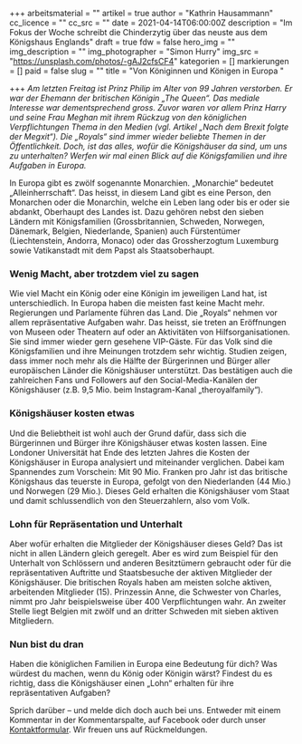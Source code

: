 +++
arbeitsmaterial = ""
artikel = true
author = "Kathrin Hausammann"
cc_licence = ""
cc_src = ""
date = 2021-04-14T06:00:00Z
description = "Im Fokus der Woche schreibt die Chinderzytig über das neuste aus dem Königshaus Englands"
draft = true
fdw = false
hero_img = ""
img_description = ""
img_photographer = "Simon Hurry"
img_src = "https://unsplash.com/photos/-gAJ2cfsCF4"
kategorien = []
markierungen = []
paid = false
slug = ""
title = "Von Königinnen und Königen in Europa "

+++
_Am letzten Freitag ist Prinz Philip im Alter von 99 Jahren verstorben. Er war der Ehemann der britischen Königin „The Queen“. Das mediale Interesse war dementsprechend gross. Zuvor waren vor allem Prinz Harry und seine Frau Meghan mit ihrem Rückzug von den königlichen Verpflichtungen Thema in den Medien (vgl. Artikel „Nach dem Brexit folgte der Megxit“). Die „Royals“ sind immer wieder beliebte Themen in der Öffentlichkeit. Doch, ist das alles, wofür die Königshäuser da sind, um uns zu unterhalten? Werfen wir mal einen Blick auf die Königsfamilien und ihre Aufgaben in Europa._

In Europa gibt es zwölf sogenannte Monarchien. „Monarchie“ bedeutet „Alleinherrschaft“. Das heisst, in diesem Land gibt es eine Person, den Monarchen oder die Monarchin, welche ein Leben lang oder bis er oder sie abdankt, Oberhaupt des Landes ist. Dazu gehören nebst den sieben Ländern mit Königsfamilien (Grossbritannien, Schweden, Norwegen, Dänemark, Belgien, Niederlande, Spanien) auch Fürstentümer (Liechtenstein, Andorra, Monaco) oder das Grossherzogtum Luxemburg sowie Vatikanstadt mit dem Papst als Staatsoberhaupt.

### Wenig Macht, aber trotzdem viel zu sagen

Wie viel Macht ein König oder eine Königin im jeweiligen Land hat, ist unterschiedlich. In Europa haben die meisten fast keine Macht mehr. Regierungen und Parlamente führen das Land. Die „Royals“ nehmen vor allem repräsentative Aufgaben wahr. Das heisst, sie treten an Eröffnungen von Museen oder Theatern auf oder an Aktivitäten von Hilfsorganisationen. Sie sind immer wieder gern gesehene VIP-Gäste. Für das Volk sind die Königsfamilien und ihre Meinungen trotzdem sehr wichtig. Studien zeigen, dass immer noch mehr als die Hälfte der Bürgerinnen und Bürger aller europäischen Länder die Königshäuser unterstützt. Das bestätigen auch die zahlreichen Fans und Followers auf den Social-Media-Kanälen der Königshäuser (z.B. 9,5 Mio. beim Instagram-Kanal „theroyalfamily“).

### Königshäuser kosten etwas

Und die Beliebtheit ist wohl auch der Grund dafür, dass sich die Bürgerinnen und Bürger ihre Königshäuser etwas kosten lassen. Eine Londoner Universität hat Ende des letzten Jahres die Kosten der Königshäuser in Europa analysiert und miteinander verglichen. Dabei kam Spannendes zum Vorschein: Mit 90 Mio. Franken pro Jahr ist das britische Königshaus das teuerste in Europa, gefolgt von den Niederlanden (44 Mio.) und Norwegen (29 Mio.). Dieses Geld erhalten die Königshäuser vom Staat und damit schlussendlich von den Steuerzahlern, also vom Volk.

### Lohn für Repräsentation und Unterhalt

Aber wofür erhalten die Mitglieder der Königshäuser dieses Geld? Das ist nicht in allen Ländern gleich geregelt. Aber es wird zum Beispiel für den Unterhalt von Schlössern und anderen Besitztümern gebraucht oder für die repräsentativen Auftritte und Staatsbesuche der aktiven Mitglieder der Königshäuser. Die britischen Royals haben am meisten solche aktiven, arbeitenden Mitglieder (15). Prinzessin Anne, die Schwester von Charles, nimmt pro Jahr beispielsweise über 400 Verpflichtungen wahr. An zweiter Stelle liegt Belgien mit zwölf und an dritter Schweden mit sieben aktiven Mitgliedern.

### Nun bist du dran

Haben die königlichen Familien in Europa eine Bedeutung für dich? Was würdest du machen, wenn du König oder Königin wärst? Findest du es richtig, dass die Königshäuser einen „Lohn“ erhalten für ihre repräsentativen Aufgaben?

Sprich darüber – und melde dich doch auch bei uns. Entweder mit einem Kommentar in der Kommentarspalte, auf Facebook oder durch unser [Kontaktformular](https://www.chinderzytig.ch/kontakt/). Wir freuen uns auf Rückmeldungen.